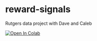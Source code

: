 # reward-signals

Rutgers data project with Dave and Caleb

[![Open In Colab](https://colab.research.google.com/assets/colab-badge.svg)](https://colab.research.google.com/drive/1GMY74GE6CdKjmuuzr-yVI3ZQqc7vlhzO?usp=sharing)
